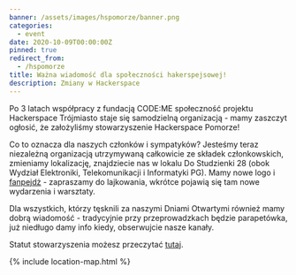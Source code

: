 ```yaml
---
banner: /assets/images/hspomorze/banner.png
categories:
  - event
date: 2020-10-09T00:00:00Z
pinned: true
redirect_from:
  - /hspomorze
title: Ważna wiadomość dla społeczności hakerspejsowej!
description: Zmiany w Hackerspace
---
```


Po 3 latach współpracy z fundacją CODE:ME społeczność projektu Hackerspace Trójmiasto staje się samodzielną organizacją - mamy zaszczyt ogłosić, że założyliśmy stowarzyszenie Hackerspace Pomorze!

<!--more-->
Co to oznacza dla naszych członków i sympatyków? Jesteśmy teraz niezależną organizacją utrzymywaną całkowicie ze składek członkowskich, zmieniamy lokalizację, znajdziecie nas w lokalu Do Studzienki 28 (obok Wydział Elektroniki, Telekomunikacji i Informatyki PG). Mamy nowe logo i [fanpejdż](/facebook) - zapraszamy do lajkowania, wkrótce pojawią się tam nowe wydarzenia i warsztaty.  

Dla wszystkich, którzy tęsknili za naszymi Dniami Otwartymi również mamy dobrą wiadomość - tradycyjnie przy przeprowadzkach będzie parapetówka, już niedługo damy info kiedy, obserwujcie nasze kanały.

Statut stowarzyszenia możesz przeczytać [tutaj](/statut).

{% include location-map.html %}
